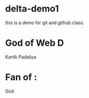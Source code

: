 # delta-demo1
this is a demo for git and github class.

# God of Web D
Kartik Padaliya

# Fan of :
God



